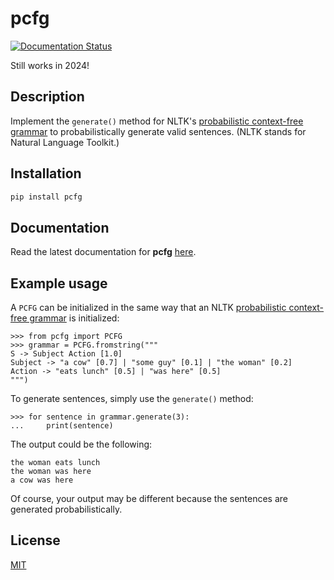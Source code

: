pcfg
====
[![Documentation Status](https://readthedocs.org/projects/pcfg/badge/?version=latest)](https://pcfg.readthedocs.io/en/latest/?badge=latest)

Still works in 2024!

Description
-----------

Implement the ``generate()`` method for NLTK's [probabilistic context-free grammar](https://www.nltk.org/api/nltk.html#nltk.grammar.PCFG) to probabilistically generate valid sentences. (NLTK stands for Natural Language Toolkit.)

Installation
------------

```zsh
pip install pcfg
```

Documentation
-------------

Read the latest documentation for **pcfg** [here](https://pcfg.readthedocs.io/).


Example usage
-------------

A ``PCFG`` can be initialized in the same way that an NLTK [probabilistic context-free grammar](https://www.nltk.org/api/nltk.html#nltk.grammar.PCFG) is initialized:

```python3
>>> from pcfg import PCFG
>>> grammar = PCFG.fromstring("""
S -> Subject Action [1.0]
Subject -> "a cow" [0.7] | "some guy" [0.1] | "the woman" [0.2]
Action -> "eats lunch" [0.5] | "was here" [0.5]
""")
```

To generate sentences, simply use the ``generate()`` method:

```python3
>>> for sentence in grammar.generate(3):
...     print(sentence)
```

The output could be the following:

```text
the woman eats lunch
the woman was here
a cow was here
```

Of course, your output may be different because the sentences are generated probabilistically.

License
-------
[MIT](https://github.com/thomasbreydo/pcfg/blob/master/LICENSE)
